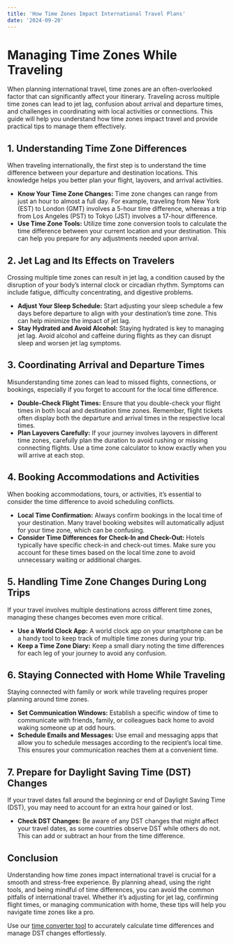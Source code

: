 ```yaml
---
title: 'How Time Zones Impact International Travel Plans'
date: '2024-09-20'
---
```


# Managing Time Zones While Traveling

When planning international travel, time zones are an often-overlooked factor that can significantly affect your itinerary. Traveling across multiple time zones can lead to jet lag, confusion about arrival and departure times, and challenges in coordinating with local activities or connections. This guide will help you understand how time zones impact travel and provide practical tips to manage them effectively.

## 1. Understanding Time Zone Differences

When traveling internationally, the first step is to understand the time difference between your departure and destination locations. This knowledge helps you better plan your flight, layovers, and arrival activities.

- **Know Your Time Zone Changes:** Time zone changes can range from just an hour to almost a full day. For example, traveling from New York (EST) to London (GMT) involves a 5-hour time difference, whereas a trip from Los Angeles (PST) to Tokyo (JST) involves a 17-hour difference.
- **Use Time Zone Tools:** Utilize time zone conversion tools to calculate the time difference between your current location and your destination. This can help you prepare for any adjustments needed upon arrival.

## 2. Jet Lag and Its Effects on Travelers

Crossing multiple time zones can result in jet lag, a condition caused by the disruption of your body’s internal clock or circadian rhythm. Symptoms can include fatigue, difficulty concentrating, and digestive problems.

- **Adjust Your Sleep Schedule:** Start adjusting your sleep schedule a few days before departure to align with your destination’s time zone. This can help minimize the impact of jet lag.
- **Stay Hydrated and Avoid Alcohol:** Staying hydrated is key to managing jet lag. Avoid alcohol and caffeine during flights as they can disrupt sleep and worsen jet lag symptoms.

## 3. Coordinating Arrival and Departure Times

Misunderstanding time zones can lead to missed flights, connections, or bookings, especially if you forget to account for the local time difference.

- **Double-Check Flight Times:** Ensure that you double-check your flight times in both local and destination time zones. Remember, flight tickets often display both the departure and arrival times in the respective local times.
- **Plan Layovers Carefully:** If your journey involves layovers in different time zones, carefully plan the duration to avoid rushing or missing connecting flights. Use a time zone calculator to know exactly when you will arrive at each stop.

## 4. Booking Accommodations and Activities

When booking accommodations, tours, or activities, it’s essential to consider the time difference to avoid scheduling conflicts.

- **Local Time Confirmation:** Always confirm bookings in the local time of your destination. Many travel booking websites will automatically adjust for your time zone, which can be confusing.
- **Consider Time Differences for Check-In and Check-Out:** Hotels typically have specific check-in and check-out times. Make sure you account for these times based on the local time zone to avoid unnecessary waiting or additional charges.

## 5. Handling Time Zone Changes During Long Trips

If your travel involves multiple destinations across different time zones, managing these changes becomes even more critical.

- **Use a World Clock App:** A world clock app on your smartphone can be a handy tool to keep track of multiple time zones during your trip.
- **Keep a Time Zone Diary:** Keep a small diary noting the time differences for each leg of your journey to avoid any confusion.

## 6. Staying Connected with Home While Traveling

Staying connected with family or work while traveling requires proper planning around time zones.

- **Set Communication Windows:** Establish a specific window of time to communicate with friends, family, or colleagues back home to avoid waking someone up at odd hours.
- **Schedule Emails and Messages:** Use email and messaging apps that allow you to schedule messages according to the recipient’s local time. This ensures your communication reaches them at a convenient time.

## 7. Prepare for Daylight Saving Time (DST) Changes

If your travel dates fall around the beginning or end of Daylight Saving Time (DST), you may need to account for an extra hour gained or lost.

- **Check DST Changes:** Be aware of any DST changes that might affect your travel dates, as some countries observe DST while others do not. This can add or subtract an hour from the time difference.

## Conclusion

Understanding how time zones impact international travel is crucial for a smooth and stress-free experience. By planning ahead, using the right tools, and being mindful of time differences, you can avoid the common pitfalls of international travel. Whether it’s adjusting for jet lag, confirming flight times, or managing communication with home, these tips will help you navigate time zones like a pro.

Use our [time converter tool](https://www.timehub.work) to accurately calculate time differences and manage DST changes effortlessly.
